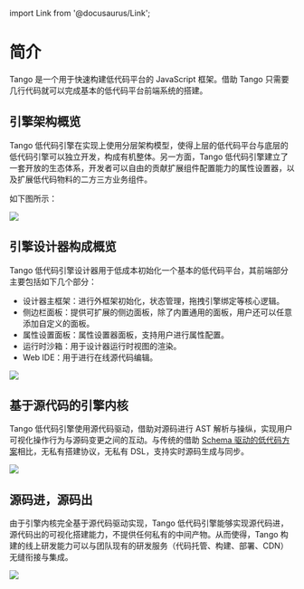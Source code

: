 import Link from '@docusaurus/Link';

# 简介

Tango 是一个用于快速构建低代码平台的 JavaScript 框架。借助 Tango 只需要几行代码就可以完成基本的低代码平台前端系统的搭建。

## 引擎架构概览

Tango 低代码引擎在实现上使用分层架构模型，使得上层的低代码平台与底层的低代码引擎可以独立开发，构成有机整体。另一方面，Tango 低代码引擎建立了一套开放的生态体系，开发者可以自由的贡献扩展组件配置能力的属性设置器，以及扩展低代码物料的二方三方业务组件。

如下图所示：

<img src="https://p6.music.126.net/obj/wonDlsKUwrLClGjCm8Kx/18236990116/aabf/8a16/28ee/f0fd29a84c7aa40bb26383cdef12b88c.png" />

## 引擎设计器构成概览

Tango 低代码引擎设计器用于低成本初始化一个基本的低代码平台，其前端部分主要包括如下几个部分：

- 设计器主框架：进行外框架初始化，状态管理，拖拽引擎绑定等核心逻辑。
- 侧边栏面板：提供可扩展的侧边面板，除了内置通用的面板，用户还可以任意添加自定义的面板。
- 属性设置面板：属性设置器面板，支持用户进行属性配置。
- 运行时沙箱：用于设计器运行时视图的渲染。
- Web IDE：用于进行在线源代码编辑。

<img src="https://p6.music.126.net/obj/wonDlsKUwrLClGjCm8Kx/13208337399/121f/95a2/5d89/880d65d1ac77a00baf2c4ffd3ba0926b.png" />

## 基于源代码的引擎内核

Tango 低代码引擎使用源代码驱动，借助对源码进行 AST 解析与操纵，实现用户可视化操作行为与源码变更之间的互动。与传统的借助 [Schema 驱动的低代码方案](https://mp.weixin.qq.com/s/yqYey76qLGYPfDtpGkVFfA)相比，无私有搭建协议，无私有 DSL，支持实时源码生成与同步。

<img src="https://p5.music.126.net/obj/wonDlsKUwrLClGjCm8Kx/13140534982/ee2e/f42c/cc9a/184e2918a011b57d46e6c64a2722fa44.png" />

## 源码进，源码出

由于引擎内核完全基于源代码驱动实现，Tango 低代码引擎能够实现源代码进，源代码出的可视化搭建能力，不提供任何私有的中间产物。从而使得，Tango 构建的线上研发能力可以与团队现有的研发服务（代码托管、构建、部署、CDN）无缝衔接与集成。

<img src="https://p6.music.126.net/obj/wonDlsKUwrLClGjCm8Kx/13208022400/b809/b82e/77b0/5e4fe78a8f11c8ed89c9ec9ced43e845.png" />
